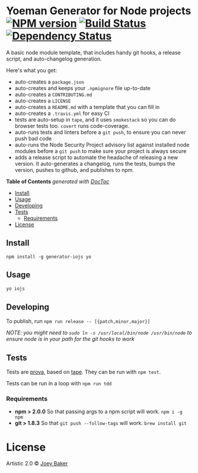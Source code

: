# Yoeman Generator for Node projects [![NPM version][npm-image]][npm-url] [![Build Status][travis-image]][travis-url] [![Dependency Status][daviddm-url]][daviddm-image]

A basic node module template, that includes handy git hooks, a release script, and auto-changelog generation.

Here's what you get:

* auto-creates a `package.json`
* auto-creates and keeps your `.npmignore` file up-to-date
* auto-creates a `CONTRIBUTING.md`
* auto-creates a `LICENSE`
* auto-creates a `README.md` with a template that you can fill in
* auto-creates a `.travis.yml` for easy CI
* tests are auto-setup in `tape`, and it uses `smokestack` so you can do browser tests too. `covert` runs code-coverage.
* auto-runs tests and linters before a `git push`, to ensure you can never push bad code
* auto-runs the Node Security Project advisory list against installed node modules before a `git push` to make sure your project is always secure
* adds a release script to automate the headache of releasing a new version. It auto-generates a changelog, runs the tests, bumps the version, pushes to github, and publishes to npm.

<!-- START doctoc generated TOC please keep comment here to allow auto update -->
<!-- DON'T EDIT THIS SECTION, INSTEAD RE-RUN doctoc TO UPDATE -->
**Table of Contents**  *generated with [DocToc](http://doctoc.herokuapp.com/)*

  - [Install](#install)
  - [Usage](#usage)
  - [Developing](#developing)
  - [Tests](#tests)
    - [Requirements](#requirements)
- [License](#license)

<!-- END doctoc generated TOC please keep comment here to allow auto update -->


## Install
`npm install -g generator-iojs yo`

## Usage
```sh
yo iojs
```

## Developing
To publish, run `npm run release -- [{patch,minor,major}]`

_NOTE: you might need to `sudo ln -s /usr/local/bin/node /usr/bin/node` to ensure node is in your path for the git hooks to work_

## Tests
Tests are [prova](https://github.com/azer/prova), based on [tape](https://github.com/substack/tape). They can be run with `npm test`.

Tests can be run in a loop with `npm run tdd`

### Requirements
* **npm > 2.0.0** So that passing args to a npm script will work. `npm i -g npm`
* **git > 1.8.3** So that `git push --follow-tags` will work. `brew install git`

# License
Artistic 2.0 © [Joey Baker](https://byjoeybaker.com)

[npm-url]: https://npmjs.org/package/generator-iojs
[npm-image]: https://badge.fury.io/js/generator-iojs.svg
[travis-url]: https://travis-ci.org/joeybaker/generator-iojs
[travis-image]: https://travis-ci.org/joeybaker/generator-iojs.svg?branch=master
[daviddm-url]: https://david-dm.org/joeybaker/generator-iojs.svg?theme=shields.io
[daviddm-image]: https://david-dm.org/joeybaker/generator-iojs

